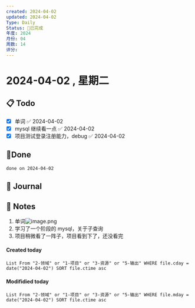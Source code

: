 ```yaml
---
created: 2024-04-02
updated: 2024-04-02
Type: Daily
Status: 🎃已完成
年度: 2024
月份: 04
周数: 14
评分:
---
```

# 2024-04-02 , 星期二

## 📋 Todo
- [x] 单词 ✅ 2024-04-02
- [x] mysql 继续看一点 ✅ 2024-04-02
- [x] 项目测试登录注册能力，debug ✅ 2024-04-02
## 🍰Done
```tasks
done on 2024-04-02
```

## 📆 Journal


## 📑 Notes
1. 单词![image.png](https://obsidian-pic-1317906728.cos.ap-nanjing.myqcloud.com/obsidian/20240402224129.png)
2. 学习了一个阶段的 mysql，关于子查询
3. 项目稍微看了一阵子，项目看到下了，还没看完


#### Created today

```dataview
List From "2-领域" or "1-项目" or "3-资源" or "5-输出" WHERE file.cday = date("2024-04-02") SORT file.ctime asc
```


#### Modifidied today

```dataview
List From "2-领域" or "1-项目" or "3-资源" or "5-输出" WHERE file.mday = date("2024-04-02") SORT file.ctime asc
```
